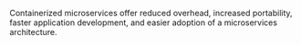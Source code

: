 
Containerized microservices offer reduced overhead, increased portability, faster application development, and easier adoption of a microservices architecture. 
